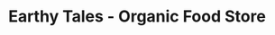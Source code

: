 ---
title: "Earthy Tales - Organic Food Store"
url: /delhi/earthy-tales-organic-food-store/
shop: Supermarkt
---